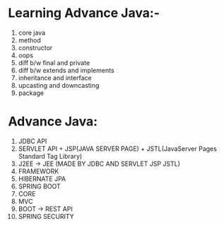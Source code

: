 # Learning Advance Java:-
1. core java
2. method
3. constructor
4. oops
5. diff b/w final and private
6. diff b/w extends and implements
7. inheritance and interface
8. upcasting and downcasting
9. package

# Advance Java:
1. JDBC API
2. SERVLET API + JSP(JAVA SERVER PAGE) + JSTL(JavaServer Pages Standard Tag Library)
3. J2EE -> JEE (MADE BY JDBC AND SERVLET JSP JSTL)
4. FRAMEWORK
5. HIBERNATE JPA
6. SPRING BOOT
7. CORE
8. MVC
9. BOOT -> REST API
10. SPRING SECURITY
